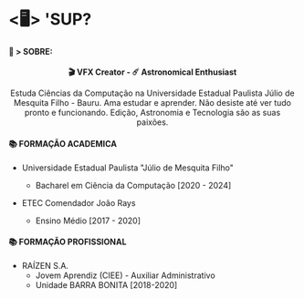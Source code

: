 # <🖥> 'SUP?

#### 📃 > SOBRE:
<p align="center">
<a>
  
 <b>
   🎬 VFX Creator 
  -
   ☄️ Astronomical Enthusiast
 </b>
</a>
</p>

<p align="center">
Estuda Ciências da Computação na Universidade Estadual Paulista Júlio de Mesquita Filho - Bauru. Ama estudar e aprender. Não desiste até ver tudo pronto e funcionando. Edição, Astronomia e Tecnologia são as suas paixões. 
</p>

#### 📚 FORMAÇÃO ACADEMICA
- Universidade Estadual Paulista "Júlio de Mesquita Filho"
  - Bacharel em Ciência da Computação [2020 - 2024]

- ETEC Comendador João Rays
  - Ensino Médio [2017 - 2020]

#### 📚 FORMAÇÃO PROFISSIONAL
- RAÍZEN S.A.
  - Jovem Aprendiz (CIEE) - Auxiliar Administrativo
  - Unidade BARRA BONITA [2018-2020]
